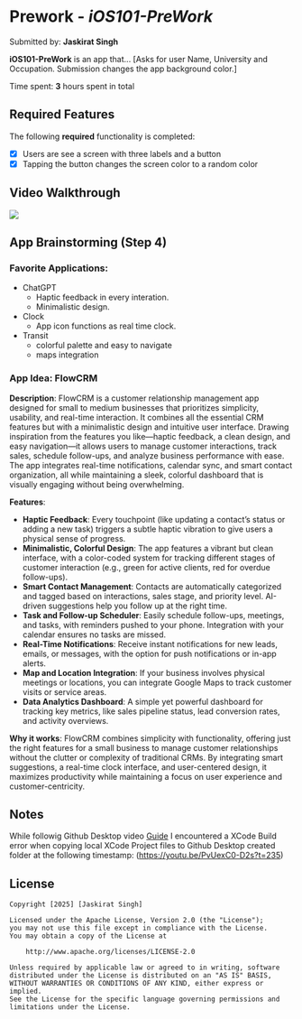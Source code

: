 # Prework - *iOS101-PreWork*

Submitted by: **Jaskirat Singh**

**iOS101-PreWork** is an app that... [Asks for user Name, University and Occupation. Submission changes the app background color.] 

Time spent: **3** hours spent in total

## Required Features

The following **required** functionality is completed:

- [x] Users are see a screen with three labels and a button
- [x] Tapping the button changes the screen color to a random color
 
## Video Walkthrough
<div>
    <a href="https://www.loom.com/share/41fdb5c7b8824a6d8a1c992c9cf39b16">
    </a>
    <a href="https://www.loom.com/share/41fdb5c7b8824a6d8a1c992c9cf39b16">
      <img style="max-width:300px;" src="https://cdn.loom.com/sessions/thumbnails/41fdb5c7b8824a6d8a1c992c9cf39b16-77b0347e39b65690-full-play.gif">
    </a>
  </div>
  
## App Brainstorming (Step 4)

### Favorite Applications:
- ChatGPT
  -  Haptic feedback in every interation.
  -  Minimalistic design.
- Clock
  -  App icon functions as real time clock.
- Transit
  - colorful palette and easy to navigate
  - maps integration

### App Idea: **FlowCRM**

**Description**: FlowCRM is a customer relationship management app designed for small to medium businesses that prioritizes simplicity, usability, and real-time interaction. It combines all the essential CRM features but with a minimalistic design and intuitive user interface. Drawing inspiration from the features you like—haptic feedback, a clean design, and easy navigation—it allows users to manage customer interactions, track sales, schedule follow-ups, and analyze business performance with ease. The app integrates real-time notifications, calendar sync, and smart contact organization, all while maintaining a sleek, colorful dashboard that is visually engaging without being overwhelming.

**Features**:

*   **Haptic Feedback**: Every touchpoint (like updating a contact’s status or adding a new task) triggers a subtle haptic vibration to give users a physical sense of progress.
*   **Minimalistic, Colorful Design**: The app features a vibrant but clean interface, with a color-coded system for tracking different stages of customer interaction (e.g., green for active clients, red for overdue follow-ups).
*   **Smart Contact Management**: Contacts are automatically categorized and tagged based on interactions, sales stage, and priority level. AI-driven suggestions help you follow up at the right time.
*   **Task and Follow-up Scheduler**: Easily schedule follow-ups, meetings, and tasks, with reminders pushed to your phone. Integration with your calendar ensures no tasks are missed.
*   **Real-Time Notifications**: Receive instant notifications for new leads, emails, or messages, with the option for push notifications or in-app alerts.
*   **Map and Location Integration**: If your business involves physical meetings or locations, you can integrate Google Maps to track customer visits or service areas.
*   **Data Analytics Dashboard**: A simple yet powerful dashboard for tracking key metrics, like sales pipeline status, lead conversion rates, and activity overviews.

**Why it works**: FlowCRM combines simplicity with functionality, offering just the right features for a small business to manage customer relationships without the clutter or complexity of traditional CRMs. By integrating smart suggestions, a real-time clock interface, and user-centered design, it maximizes productivity while maintaining a focus on user experience and customer-centricity.


## Notes

While followig Github Desktop video [Guide](https://youtu.be/PvUexC0-D2s) I encountered a XCode Build error when copying local XCode Project files to Github Desktop created folder at the following timestamp: (https://youtu.be/PvUexC0-D2s?t=235)

## License

    Copyright [2025] [Jaskirat Singh]

    Licensed under the Apache License, Version 2.0 (the "License");
    you may not use this file except in compliance with the License.
    You may obtain a copy of the License at

        http://www.apache.org/licenses/LICENSE-2.0

    Unless required by applicable law or agreed to in writing, software
    distributed under the License is distributed on an "AS IS" BASIS,
    WITHOUT WARRANTIES OR CONDITIONS OF ANY KIND, either express or implied.
    See the License for the specific language governing permissions and
    limitations under the License.
